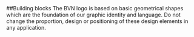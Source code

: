 <section id="logo-page-building-blocks">
</section>
##Building blocks
The BVN logo is based on basic geometrical shapes which are the foundation of our graphic identity and language.
Do not change the proportion, design or positioning of these design elements in any application.
